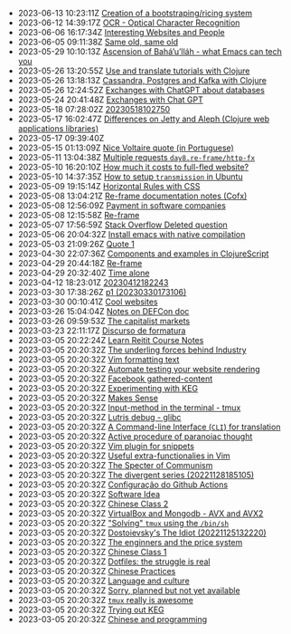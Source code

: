 * 2023-06-13 10:23:11Z [Creation of a bootstraping/ricing system](../67)
* 2023-06-12 14:39:17Z [OCR - Optical Character Recognition](../66)
* 2023-06-06 16:17:34Z [Interesting Websites and People](../58)
* 2023-06-05 09:11:38Z [Same old, same old](../64)
* 2023-05-29 10:10:13Z [Ascension of Bahá’u’lláh - what Emacs can tech you](../63)
* 2023-05-26 13:20:55Z [Use and translate tutorials with Clojure](../62)
* 2023-05-26 13:18:13Z [Cassandra, Postgres and Kafka with Clojure](../61)
* 2023-05-26 12:24:52Z [Exchanges with ChatGPT about databases](../60)
* 2023-05-24 20:41:48Z [Exchanges with Chat GPT](../59)
* 2023-05-18 07:28:02Z [20230518102750](../57)
* 2023-05-17 16:02:47Z [Differences on Jetty and Aleph (Clojure web applications libraries)](../55)
* 2023-05-17 09:39:40Z [](../56)
* 2023-05-15 01:13:09Z [Nice Voltaire quote (in Portuguese)](../54)
* 2023-05-11 13:04:38Z [Multiple requests `day8.re-frame/http-fx`](../53)
* 2023-05-10 16:20:10Z [How much it costs to full-fled website?](../52)
* 2023-05-10 14:37:35Z [How to setup `transmission` in Ubuntu](../51)
* 2023-05-09 19:15:14Z [Horizontal Rules with CSS](../50)
* 2023-05-08 13:04:21Z [Re-frame documentation notes (Cofx)](../49)
* 2023-05-08 12:56:09Z [Payment in software companies](../48)
* 2023-05-08 12:15:58Z [Re-frame](../47)
* 2023-05-07 17:56:59Z [Stack Overflow Deleted question](../46)
* 2023-05-06 20:04:32Z [Install emacs with native compilation](../45)
* 2023-05-03 21:09:26Z [Quote 1](../43)
* 2023-04-30 22:07:36Z [Components and examples in ClojureScript](../42)
* 2023-04-29 20:44:18Z [Re-frame](../41)
* 2023-04-29 20:32:40Z [Time alone](../40)
* 2023-04-12 18:23:01Z [20230412182243](../39)
* 2023-03-30 17:38:26Z [p1 (20230330173106)](../38)
* 2023-03-30 00:10:41Z [Cool websites](../37)
* 2023-03-26 15:04:04Z [Notes on DEFCon doc](../35)
* 2023-03-26 09:59:53Z [The capitalist markets](../34)
* 2023-03-23 22:11:17Z [Discurso de formatura](../33)
* 2023-03-05 20:22:24Z [Learn Reitit Course Notes](../32)
* 2023-03-05 20:20:32Z [The underling forces behind Industry](../8)
* 2023-03-05 20:20:32Z [Vim formatting text](../7)
* 2023-03-05 20:20:32Z [Automate testing your website rendering](../29)
* 2023-03-05 20:20:32Z [Facebook gathered-content](../6)
* 2023-03-05 20:20:32Z [Experimenting with KEG](../5)
* 2023-03-05 20:20:32Z [Makes Sense](../2)
* 2023-03-05 20:20:32Z [Input-method in the terminal - tmux](../17)
* 2023-03-05 20:20:32Z [Lutris debug - glibc](../18)
* 2023-03-05 20:20:32Z [A Command-line Interface (`CLI`) for translation](../16)
* 2023-03-05 20:20:32Z [Active procedure of paranoiac thought ](../15)
* 2023-03-05 20:20:32Z [Vim plugin for snippets](../13)
* 2023-03-05 20:20:32Z [Useful extra-functionalies in Vim](../12)
* 2023-03-05 20:20:32Z [The Specter of Communism](../11)
* 2023-03-05 20:20:32Z [The divergent series (20221128185105)](../9)
* 2023-03-05 20:20:32Z [Configuração do Github Actions](../27)
* 2023-03-05 20:20:32Z [Software Idea](../26)
* 2023-03-05 20:20:32Z [Chinese Class 2](../25)
* 2023-03-05 20:20:32Z [VirtualBox and Mongodb - AVX and AVX2](../31)
* 2023-03-05 20:20:32Z ["Solving" `tmux` using the `/bin/sh`](../24)
* 2023-03-05 20:20:32Z [Dostoievsky's The Idiot (20221125132220)](../3)
* 2023-03-05 20:20:32Z [The enginners and the price system](../4)
* 2023-03-05 20:20:32Z [Chinese Class 1](../22)
* 2023-03-05 20:20:32Z [Dotfiles: the struggle is real](../28)
* 2023-03-05 20:20:32Z [Chinese Practices](../20)
* 2023-03-05 20:20:32Z [Language and culture](../21)
* 2023-03-05 20:20:32Z [Sorry, planned but not yet available](../0)
* 2023-03-05 20:20:32Z [`tmux` really is awesome](../10)
* 2023-03-05 20:20:32Z [Trying out KEG](../1)
* 2023-03-05 20:20:32Z [Chinese and programming](../19)

